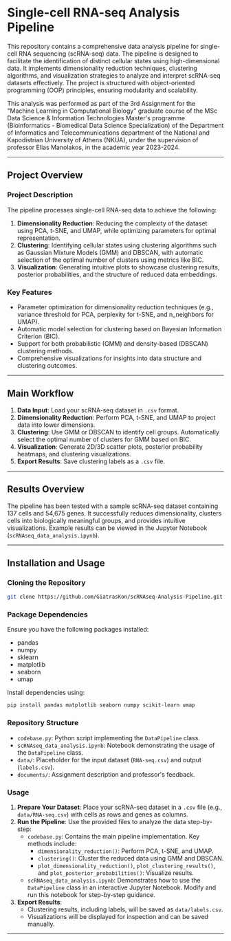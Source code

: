 # Single-cell RNA-seq Analysis Pipeline

This repository contains a comprehensive data analysis pipeline for single-cell RNA sequencing (scRNA-seq) data. The pipeline is designed to facilitate the identification of distinct cellular states using high-dimensional data. It implements dimensionality reduction techniques, clustering algorithms, and visualization strategies to analyze and interpret scRNA-seq datasets effectively. The project is structured with object-oriented programming (OOP) principles, ensuring modularity and scalability.

This analysis was performed as part of the 3rd Assignment for the "Machine Learning in Computational Biology" graduate course of the MSc Data Science & Information Technologies Master's programme (Bioinformatics - Biomedical Data Science Specialization) of the Department of Informatics and Telecommunications department of the National and Kapodistrian University of Athens (NKUA), under the supervision of professor Elias Manolakos, in the academic year 2023-2024.

---

## Project Overview

### Project Description

The pipeline processes single-cell RNA-seq data to achieve the following:

1. **Dimensionality Reduction**: Reducing the complexity of the dataset using PCA, t-SNE, and UMAP, while optimizing parameters for optimal representation.
2. **Clustering**: Identifying cellular states using clustering algorithms such as Gaussian Mixture Models (GMM) and DBSCAN, with automatic selection of the optimal number of clusters using metrics like BIC.
3. **Visualization**: Generating intuitive plots to showcase clustering results, posterior probabilities, and the structure of reduced data embeddings.

### Key Features

- Parameter optimization for dimensionality reduction techniques (e.g., variance threshold for PCA, perplexity for t-SNE, and n_neighbors for UMAP).
- Automatic model selection for clustering based on Bayesian Information Criterion (BIC).
- Support for both probabilistic (GMM) and density-based (DBSCAN) clustering methods.
- Comprehensive visualizations for insights into data structure and clustering outcomes.

---

## Main Workflow

1. **Data Input**: Load your scRNA-seq dataset in `.csv` format.
2. **Dimensionality Reduction**: Perform PCA, t-SNE, and UMAP to project data into lower dimensions.
3. **Clustering**: Use GMM or DBSCAN to identify cell groups. Automatically select the optimal number of clusters for GMM based on BIC.
4. **Visualization**: Generate 2D/3D scatter plots, posterior probability heatmaps, and clustering visualizations.
5. **Export Results**: Save clustering labels as a `.csv` file.

---

## Results Overview

The pipeline has been tested with a sample scRNA-seq dataset containing 137 cells and 54,675 genes. It successfully reduces dimensionality, clusters cells into biologically meaningful groups, and provides intuitive visualizations. Example results can be viewed in the Jupyter Notebook (`scRNAseq_data_analysis.ipynb`).

---

## Installation and Usage

### Cloning the Repository

```sh
git clone https://github.com/GiatrasKon/scRNAseq-Analysis-Pipeline.git
```

### Package Dependencies

Ensure you have the following packages installed:

- pandas
- numpy
- sklearn
- matplotlib
- seaborn
- umap

Install dependencies using:

```sh
pip install pandas matplotlib seaborn numpy scikit-learn umap
```

### Repository Structure

- `codebase.py`: Python script implementing the `DataPipeline` class.
- `scRNAseq_data_analysis.ipynb`: Notebook demonstrating the usage of the `DataPipeline` class.
- `data/`: Placeholder for the input dataset (`RNA-seq.csv`) and output (`labels.csv`).
- `documents/`: Assignment description and professor's feedback.

### Usage

1. **Prepare Your Dataset**: Place your scRNA-seq dataset in a `.csv` file (e.g., `data/RNA-seq.csv`) with cells as rows and genes as columns.
2. **Run the Pipeline**: Use the provided files to analyze the data step-by-step:
    - `codebase.py`: Contains the main pipeline implementation. Key methods include:
        - `dimensionality_reduction()`: Perform PCA, t-SNE, and UMAP.
        - `clustering()`: Cluster the reduced data using GMM and DBSCAN.
        - `plot_dimensionality_reduction()`, `plot_clustering_results()`, and `plot_posterior_probabilities()`: Visualize results.
    - `scRNAseq_data_analysis.ipynb`: Demonstrates how to use the `DataPipeline` class in an interactive Jupyter Notebook. Modify and run this notebook for step-by-step guidance.
3. **Export Results**:
    - Clustering results, including labels, will be saved as `data/labels.csv`.
    - Visualizations will be displayed for inspection and can be saved manually.

---